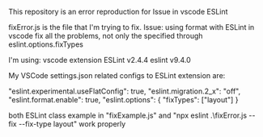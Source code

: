 This repository is an error reproduction for Issue in vscode ESLint

fixError.js is the file that I'm trying to fix.
Issue: using format with ESLint in vscode fix all the problems, not only the specified through eslint.options.fixTypes 

I'm using:
vscode extension ESLint v2.4.4
eslint v9.4.0

My VSCode settings.json related configs to ESLint extension are:

"eslint.experimental.useFlatConfig": true,
"eslint.migration.2_x": "off",
"eslint.format.enable": true,
"eslint.options": {
    "fixTypes": ["layout"]
}

both ESLint class example in "fixExample.js" and "npx eslint .\fixError.js --fix --fix-type layout" work properly


